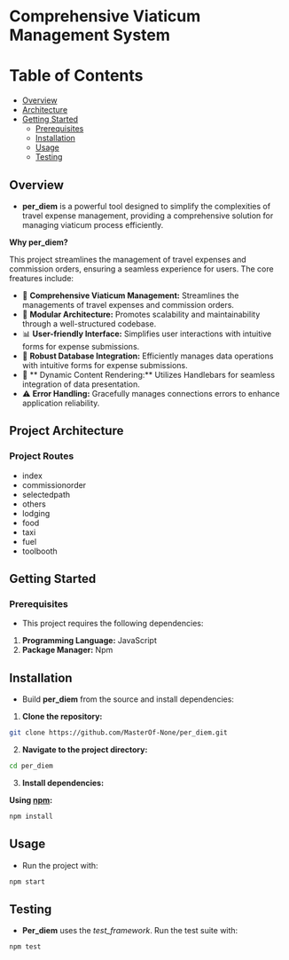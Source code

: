 # Comprehensive Viaticum Management System

# Table of Contents
- [Overview](#overview)
- [Architecture](#project-architecture)
- [Getting Started](#getting-started)
    - [Prerequisites](#prerequisites)
    - [Installation](#installation)
    - [Usage](#usage)
    - [Testing](#testing)
    
## Overview

- **per_diem** is a powerful tool designed to simplify the complexities of travel expense management, providing a comprehensive solution for managing viaticum process efficiently.

**Why per_diem?**

This project streamlines the management of travel expenses and commission orders, ensuring a seamless experience for users. The core freatures include:

- :file_folder: **Comprehensive Viaticum Management:** Streamlines the managements of travel expenses and commission orders.
- :wrench: **Modular Architecture:** Promotes scalability and maintainability through a well-structured codebase.
- :bar_chart: **User-friendly Interface:** Simplifies user interactions with intuitive forms for expense submissions.
- :link: **Robust Database Integration:** Efficiently manages data operations with intuitive forms for expense submissions.
- :rainbow: ** Dynamic Content Rendering:** Utilizes Handlebars for seamless integration of data presentation.
- :warning: **Error Handling:** Gracefully manages connections errors to enhance application reliability.

## Project Architecture

### Project Routes
- index
- commissionorder
- selectedpath
- others
- lodging
- food
- taxi
- fuel
- toolbooth

## Getting Started

### Prerequisites

- This project requires the following dependencies:

1. **Programming Language:** JavaScript
2. **Package Manager:** Npm

## Installation

- Build **per_diem** from the source and install dependencies:

1. **Clone the repository:**

```Bash
git clone https://github.com/MasterOf-None/per_diem.git
```

2. **Navigate to the project directory:**

```Bash
cd per_diem
```

3. **Install dependencies:**

**Using [npm](https://www.npmjs.com):**

```Bash
npm install
```

## Usage

- Run the project with:

```Bash
npm start
```

## Testing

- **Per_diem** uses the *test_framework*. Run the test suite with:

```Bash
npm test
```

